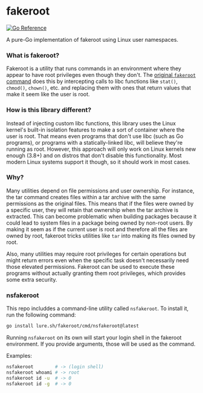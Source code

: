 # fakeroot

[![Go Reference](https://pkg.go.dev/badge/lure.sh/fakeroot.svg)](https://pkg.go.dev/lure.sh/fakeroot)

A pure-Go implementation of fakeroot using Linux user namespaces.

### What is fakeroot?

Fakeroot is a utility that runs commands in an environment where they appear to have root privileges even though they don't. The [original `fakeroot` command](https://salsa.debian.org/clint/fakeroot/) does this by intercepting calls to libc functions like `stat()`, `chmod()`, `chown()`, etc. and replacing them with ones that return values that make it seem like the user is root.

### How is this library different?

Instead of injecting custom libc functions, this library uses the Linux kernel's built-in isolation features to make a sort of container where the user is root. That means even programs that don't use libc (such as Go programs), or programs with a statically-linked libc, will believe they're running as root. However, this approach will only work on Linux kernels new enough (3.8+) and on distros that don't disable this functionality. Most modern Linux systems support it though, so it should work in most cases.

### Why?

Many utilities depend on file permissions and user ownership. For instance, the tar command creates files within a tar archive with the same permissions as the original files. This means that if the files were owned by a specific user, they will retain that ownership when the tar archive is extracted. This can become problematic when building packages because it could lead to system files in a package being owned by non-root users. By making it seem as if the current user is root and therefore all the files are owned by root, fakeroot tricks utilities like `tar` into making its files owned by root.

Also, many utilities may require root privileges for certain operations but might return errors even when the specific task doesn't necessarily need those elevated permissions. Fakeroot can be used to execute these programs without actually granting them root privileges, which provides some extra security.

### nsfakeroot

This repo includdes a command-line utility called `nsfakeroot`. To install it, run the following command:

```bash
go install lure.sh/fakeroot/cmd/nsfakeroot@latest
```

Running `nsfakeroot` on its own will start your login shell in the fakeroot environment. If you provide arguments, those will be used as the command.

Examples:

```bash
nsfakeroot        # -> (login shell)
nsfakeroot whoami # -> root
nsfakeroot id -u  # -> 0
nsfakeroot id -g  # -> 0
```